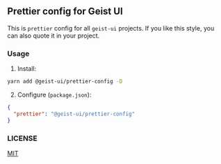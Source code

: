 ## Prettier config for Geist UI

This is `prettier` config for all `geist-ui` projects. If you like this style, you can also quote it in your project.

### Usage

1. Install:

```bash
yarn add @geist-ui/prettier-config -D
```

2. Configure (`package.json`):

```json
{
  "prettier": "@geist-ui/prettier-config"
}
```

### LICENSE

[MIT](LICENSE)
